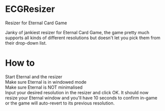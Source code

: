 # ECGResizer
Resizer for Eternal Card Game 


Janky of jankiest resizer for Eternal Card Game, the game pretty much supports all kinds of different resolutions but doesn't let you pick them from their drop-down list.

# How to  
Start Eternal and the resizer  
Make sure Eternal is in windowed mode  
Make sure Eternal is NOT minimalised  
Input your desired resolution in the resizer and click OK. It should now resize your Eternal window and you'll have 10 seconds to confirm in-game or the game will auto-revert to its previous resolution.
